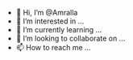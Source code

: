 - 👋 Hi, I’m @Amralla
- 👀 I’m interested in ...
- 🌱 I’m currently learning ...
- 💞️ I’m looking to collaborate on ...
- 📫 How to reach me ...

<!---
Amralla/Amralla is a ✨ special ✨ repository because its `README.md` (this file) appears on your GitHub profile.
You can click the Preview link to take a look at your changes.
--->
